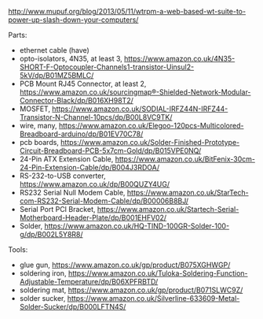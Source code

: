 http://www.mupuf.org/blog/2013/05/11/wtrpm-a-web-based-wt-suite-to-power-up-slash-down-your-computers/

Parts:

* ethernet cable (have)
* opto-isolators, 4N35, at least 3, https://www.amazon.co.uk/4N35-SHORT-F-Optocoupler-Channels1-transistor-Uinsul2-5kV/dp/B01MZ5BMLC/
* PCB Mount RJ45 Connector, at least 2, https://www.amazon.co.uk/sourcingmap®-Shielded-Network-Modular-Connector-Black/dp/B016XH98T2/
* MOSFET, https://www.amazon.co.uk/SODIAL-IRFZ44N-IRFZ44-Transistor-N-Channel-10pcs/dp/B00L8VC9TK/
* wire, many, https://www.amazon.co.uk/Elegoo-120pcs-Multicolored-Breadboard-arduino/dp/B01EV70C78/
* pcb boards, https://www.amazon.co.uk/Solder-Finished-Prototype-Circuit-Breadboard-PCB-5x7cm-Gold/dp/B015VPE0NQ/
* 24-Pin ATX Extension Cable, https://www.amazon.co.uk/BitFenix-30cm-24-Pin-Extension-Cable/dp/B004J3RDOA/
* RS-232-to-USB converter, https://www.amazon.co.uk/dp/B00QUZY4UG/
* RS232 Serial Null Modem Cable, https://www.amazon.co.uk/StarTech-com-RS232-Serial-Modem-Cable/dp/B00006B8BJ/
* Serial Port PCI Bracket, https://www.amazon.co.uk/Startech-Serial-Motherboard-Header-Plate/dp/B001EHFV02/
* Solder, https://www.amazon.co.uk/HQ-TIND-100GR-Solder-100-g/dp/B002L5Y8R8/

Tools:
* glue gun, https://www.amazon.co.uk/gp/product/B075XGHWGP/
* soldering iron, https://www.amazon.co.uk/Tuloka-Soldering-Function-Adjustable-Temperature/dp/B06XPFRBTD/
* soldering mat, https://www.amazon.co.uk/gp/product/B071SLWC9Z/
* solder sucker, https://www.amazon.co.uk/Silverline-633609-Metal-Solder-Sucker/dp/B000LFTN4S/
